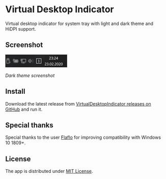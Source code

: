 # Virtual Desktop Indicator

Virtual desktop indicator for system tray with light and dark theme and HiDPI support.

## Screenshot

<img src="./preview.jpg" alt="drawing" width="194" height="40"/>

*Dark theme screenshot*

## Install

Download the latest release from [VirtualDesktopIndicator releases on GitHub](https://github.com/0gdump/windows-virtualdesktopindicator/releases "VirtualDesktopIndicator on GitHub") and run it.

## Special thanks

Special thanks to the user [Flaflo](https://github.com/Flaflo) for improving compatibility with Windows 10 1809+.

## License

The app is distributed under [MIT License](https://github.com/0gdump/windows-virtualdesktopindicator/blob/master/LICENSE).